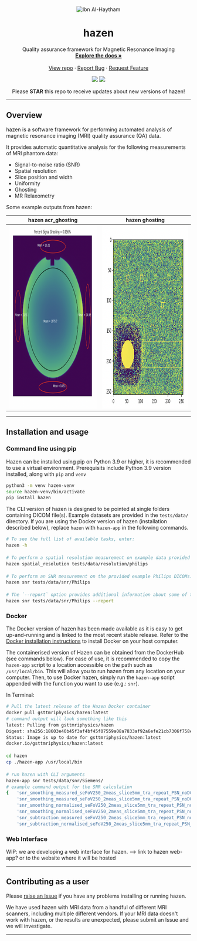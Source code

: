 <!-- PROJECT HEADING -->
<br />
<p align="center">
<img src="https://upload.wikimedia.org/wikipedia/commons/a/a3/Ibn_Al-Haytham_portrait.jpg" alt="Ibn Al-Haytham" width="512">
</p>   
<h1 align="center">hazen</h1>
<p align="center">
Quality assurance framework for Magnetic Resonance Imaging
<br />
<a href="https://hazen.readthedocs.io/en/latest/"><strong>Explore the docs »</strong></a>
<br />
<br />
<a href="https://github.com/GSTT-CSC/hazen">View repo</a>
·
<a href="https://github.com/GSTT-CSC/hazen/issues">Report Bug</a>
·
<a href="https://github.com/GSTT-CSC/hazen/issues">Request Feature</a>
</p>
<p align="center">
<img src="https://github.com/GSTT-CSC/hazen/actions/workflows/tests_release.yml/badge.svg?branch=main">
<img src="https://img.shields.io/endpoint?url=https://gist.githubusercontent.com/laurencejackson/ba102d5f3e592fcd50451c2eff8a803d/raw/hazen_pytest-coverage-comment.json">
</p>
<p align="center">Please <b>STAR</b> this repo to receive updates about new versions of hazen!</p>

---

## Overview

hazen is a software framework for performing automated analysis of magnetic resonance imaging (MRI) quality assurance (QA) data.

It provides automatic quantitative analysis for the following measurements of MRI phantom data:
- Signal-to-noise ratio (SNR)
- Spatial resolution
- Slice position and width
- Uniformity
- Ghosting
- MR Relaxometry

Some example outputs from hazen:

| hazen acr_ghosting                        | hazen ghosting                |
|----------------------------------|-------------------------------|
| <img src="docs/assets/SNR.png" height="500"> | <img src="docs/assets/ghosting.png" height="500" > |

---

## Installation and usage

### Command line using pip

Hazen can be installed using pip on Python 3.9 or higher, it is recommended to use a virtual environment.
Prerequisits include Python 3.9 version installed, along with `pip` and `venv`

```bash
python3 -m venv hazen-venv
source hazen-venv/bin/activate
pip install hazen
```

The CLI version of hazen is designed to be pointed at single folders containing DICOM file(s). Example datasets are provided in the `tests/data/` directory. If you are using the Docker version of hazen (installation described below), replace `hazen` with `hazen-app` in the following commands.

```bash
# To see the full list of available tasks, enter:
hazen -h

# To perform a spatial resolution measurement on example data provided by the East Kent Trust:
hazen spatial_resolution tests/data/resolution/philips

# To perform an SNR measurement on the provided example Philips DICOMs:
hazen snr tests/data/snr/Philips

# The `--report` option provides additional information about some of the calculations. For example, to gain additional insight into the performance of the snr function:
hazen snr tests/data/snr/Philips --report
```

### Docker

The Docker version of hazen has been made available as it is easy to get up-and-running and is linked to the most recent stable release. Refer to the [Docker installation instructions](https://docs.docker.com/engine/install) to install Docker on your host computer.

The containerised version of Hazen can be obtained from the DockerHub (see commands below). For ease of use, it is recommended to copy the `hazen-app` script to a location accessible on the path such as `/usr/local/bin`. This will allow you to run hazen from any location on your computer. Then, to use Docker hazen, simply run the `hazen-app` script appended with the function you want to use (e.g.: `snr`). 

In Terminal:

```bash
# Pull the latest release of the Hazen Docker container
docker pull gsttmriphysics/hazen:latest
# command output will look something like this
latest: Pulling from gsttmriphysics/hazen
Digest: sha256:18603e40b45f3af4bf45f07559a08a7833af92a6efe21cb7306f758e8eeab24a
Status: Image is up to date for gsttmriphysics/hazen:latest
docker.io/gsttmriphysics/hazen:latest

cd hazen
cp ./hazen-app /usr/local/bin

# run hazen with CLI arguments
hazen-app snr tests/data/snr/Siemens/
# example command output for the SNR calculation
{   'snr_smoothing_measured_seFoV250_2meas_slice5mm_tra_repeat_PSN_noDC_2_1': 191.16,
    'snr_smoothing_measured_seFoV250_2meas_slice5mm_tra_repeat_PSN_noDC_3_1': 195.58,
    'snr_smoothing_normalised_seFoV250_2meas_slice5mm_tra_repeat_PSN_noDC_2_1': 1866.09,
    'snr_smoothing_normalised_seFoV250_2meas_slice5mm_tra_repeat_PSN_noDC_3_1': 1909.2,
    'snr_subtraction_measured_seFoV250_2meas_slice5mm_tra_repeat_PSN_noDC_2_1': 220.73,
    'snr_subtraction_normalised_seFoV250_2meas_slice5mm_tra_repeat_PSN_noDC_2_1': 2154.69}
```

### Web Interface

WIP: we are developing a web interface for hazen. --> link to hazen web-app? or to the website where it will be hosted

---

## Contributing as a user

Please [raise an Issue](https://github.com/GSTT-CSC/hazen/issues) if you have any problems installing or running hazen.

We have used hazen with MRI data from a handful of different MRI scanners, including multiple different vendors. If your MRI data doesn't work with hazen, or the results are unexpected, please submit an Issue and we will investigate. 

---
